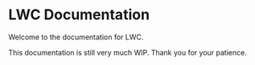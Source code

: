 # LWC Documentation

Welcome to the documentation for LWC.

This documentation is still very much WIP. Thank you for your patience.
